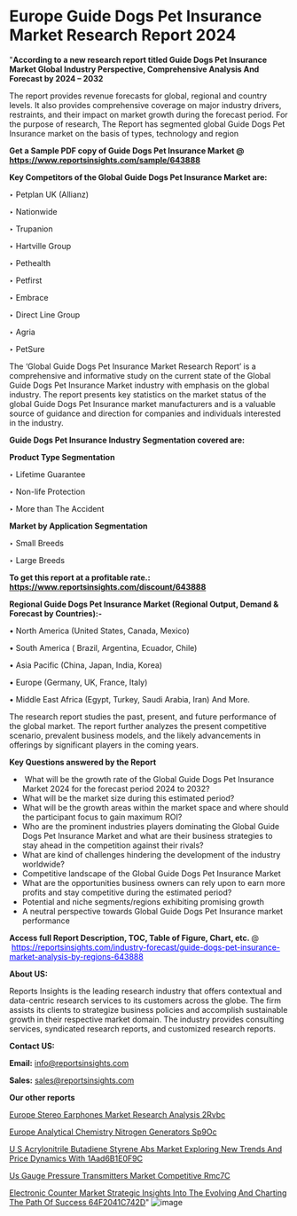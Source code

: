 # Europe Guide Dogs Pet Insurance Market Research Report 2024

"<strong>According to a new research report titled Guide Dogs Pet Insurance Market Global Industry Perspective, Comprehensive Analysis And Forecast by 2024 – 2032</strong>

The report provides revenue forecasts for global, regional and country levels. It also provides comprehensive coverage on major industry drivers, restraints, and their impact on market growth during the forecast period. For the purpose of research, The Report has segmented global Guide Dogs Pet Insurance market on the basis of types, technology and region

<strong>Get a Sample PDF copy of Guide Dogs Pet Insurance Market </strong><strong>@<a href=https://www.reportsinsights.com/sample/643888 style=color:#0000ff;> https://www.reportsinsights.com/sample/643888</a></strong></font>

<strong>Key Competitors of the Global Guide Dogs Pet Insurance Market are:</strong>

‣ Petplan UK (Allianz)

‣ Nationwide

‣ Trupanion

‣ Hartville Group

‣ Pethealth

‣ Petfirst

‣ Embrace

‣ Direct Line Group

‣ Agria

‣ PetSure

The ‘Global Guide Dogs Pet Insurance Market Research Report’ is a comprehensive and informative study on the current state of the Global Guide Dogs Pet Insurance Market industry with emphasis on the global industry. The report presents key statistics on the market status of the global Guide Dogs Pet Insurance market manufacturers and is a valuable source of guidance and direction for companies and individuals interested in the industry.

<strong>Guide Dogs Pet Insurance Industry Segmentation covered are:</strong>

<strong>Product Type Segmentation</strong>

‣ Lifetime Guarantee

‣ Non-life Protection

‣ More than The Accident

<strong>Market by Application Segmentation</strong>

‣ Small Breeds

‣ Large Breeds

<strong>To get this report at a profitable rate.: <a href=https://www.reportsinsights.com/discount/643888 style=color:#0000ff;>https://www.reportsinsights.com/discount/643888</a></strong></font>

<strong>Regional Guide Dogs Pet Insurance Market (Regional Output, Demand &amp; Forecast by Countries):-</strong>

• North America (United States, Canada, Mexico)

• South America ( Brazil, Argentina, Ecuador, Chile)

• Asia Pacific (China, Japan, India, Korea)

• Europe (Germany, UK, France, Italy)

• Middle East Africa (Egypt, Turkey, Saudi Arabia, Iran) And More.

The research report studies the past, present, and future performance of the global market. The report further analyzes the present competitive scenario, prevalent business models, and the likely advancements in offerings by significant players in the coming years.

<strong>Key Questions answered by the Report</strong>
<ul>
  <li> What will be the growth rate of the Global Guide Dogs Pet Insurance Market 2024 for the forecast period 2024 to 2032?</li>
  <li>What will be the market size during this estimated period?</li>
  <li>What will be the growth areas within the market space and where should the participant focus to gain maximum ROI?</li>
  <li>Who are the prominent industries players dominating the Global Guide Dogs Pet Insurance Market and what are their business strategies to stay ahead in the competition against their rivals?</li>
  <li>What are kind of challenges hindering the development of the industry worldwide?</li>
  <li>Competitive landscape of the Global Guide Dogs Pet Insurance Market</li>
  <li>What are the opportunities business owners can rely upon to earn more profits and stay competitive during the estimated period?</li>
  <li>Potential and niche segments/regions exhibiting promising growth</li>
  <li>A neutral perspective towards Global Guide Dogs Pet Insurance market performance</li>
</ul>
<strong>Access full Report Description, TOC, Table of Figure, Chart, etc. </strong>@  <a href=https://reportsinsights.com/industry-forecast/guide-dogs-pet-insurance-market-analysis-by-regions-643888 style=color:#0000ff;>https://reportsinsights.com/industry-forecast/guide-dogs-pet-insurance-market-analysis-by-regions-643888</a></font>

<strong><strong>About US</strong>:</strong>

Reports Insights is the leading research industry that offers contextual and data-centric research services to its customers across the globe. The firm assists its clients to strategize business policies and accomplish sustainable growth in their respective market domain. The industry provides consulting services, syndicated research reports, and customized research reports.

<strong>Contact US:</strong>

<p class=""""><b>Email:</b> <a href=mailto:info@reportsinsights.com>info@reportsinsights.com</a></p>
<p class=""""><b>Sales:</b> <a href=mailto:sales@reportsinsights.com>sales@reportsinsights.com</a></p>

<strong>Our other reports</strong>

<a href=https://www.linkedin.com/pulse/europe-stereo-earphones-market-research-analysis-2rvbc/>Europe Stereo Earphones Market Research Analysis 2Rvbc</a>

<a href=https://www.linkedin.com/pulse/europe-analytical-chemistry-nitrogen-generators-sp9oc/>Europe Analytical Chemistry Nitrogen Generators Sp9Oc</a>

<a href=https://medium.com/@aanarkumar6/u-s-acrylonitrile-butadiene-styrene-abs-market-exploring-new-trends-and-price-dynamics-with-1aad6b1e0f9c>U S Acrylonitrile Butadiene Styrene Abs Market Exploring New Trends And Price Dynamics With 1Aad6B1E0F9C</a>

<a href=https://www.linkedin.com/pulse/us-gauge-pressure-transmitters-market-competitive-rmc7c/>Us Gauge Pressure Transmitters Market Competitive Rmc7C</a>

<a href=https://medium.com/@sakshideshmukh994/electronic-counter-market-strategic-insights-into-the-evolving-and-charting-the-path-of-success-64f2041c742d>Electronic Counter Market Strategic Insights Into The Evolving And Charting The Path Of Success 64F2041C742D</a>"
![image](https://github.com/ahaan12367/RIMarket24/assets/158471582/8fbab580-074d-44bb-ab79-ff65b4eb8e63)
